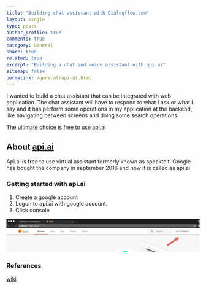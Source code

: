 ```yaml
---
title: "Building chat assistant with Dialogflow.com"
layout: single
type: posts
author_profile: true
comments: true
category: General
share: true
related: true
excerpt: "Building a chat and voice assistant with api.ai"
sitemap: false
permalink: /general/api-ai.html
---
```


I wanted to build a chat assistant that can be integrated with web application. The chat assistant will have to respond to what I ask or what I say and it has perform some operations in my application at the backend, like navigating between screens and doing some search operations.

The ultimate choice is free to use api.ai

## About [api.ai](https://api.ai)
Api.ai is free to use virtual assistant formerly known as speaktoit. Google has bought the company in september 2016 and now it is called as api.ai

### Getting started with api.ai
1. Create a google account
2. Logon to api.ai with google account. 
3. Click console

![api ai](/images/console.png)

### References
[wiki](https://en.wikipedia.org/wiki/API.AI)
